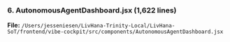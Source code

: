 ### 6. AutonomousAgentDashboard.jsx (1,622 lines)

**File:** `/Users/jesseniesen/LivHana-Trinity-Local/LivHana-SoT/frontend/vibe-cockpit/src/components/AutonomousAgentDashboard.jsx`
